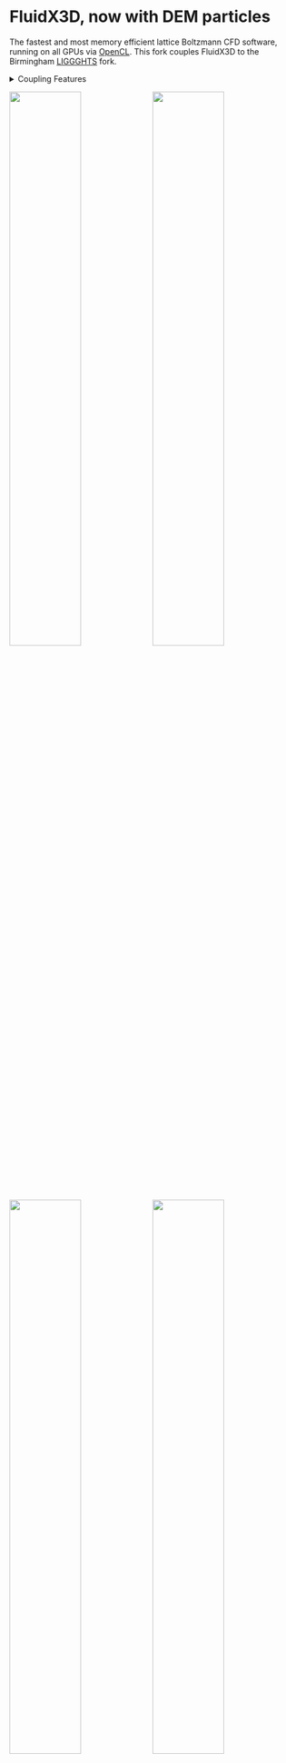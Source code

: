 # FluidX3D, now with DEM particles

The fastest and most memory efficient lattice Boltzmann CFD software, running on all GPUs via [OpenCL](https://github.com/ProjectPhysX/OpenCL-Wrapper "OpenCL-Wrapper"). This fork couples FluidX3D to the Birmingham [LIGGGHTS](https://github.com/uob-positron-imaging-centre/PICI-LIGGGHTS) fork.

<details><summary>Coupling Features</summary>

- Particles handled on CPU, enabling multi-GPU simulations with particles.
  - LIGGGHTS will handle particle dynamics, all FluidX3D "sees" is coverage fractions that affect collision operator values.
- Coverage operator method used for determining coupling forces.
  - Some more details on it (TODO)

</details>

<a href="https://youtu.be/o3TPN142HxM"><img src="https://img.youtube.com/vi/o3TPN142HxM/maxresdefault.jpg" width="50%"></img></a><a href="https://youtu.be/oC6U1M0Fsug"><img src="https://img.youtube.com/vi/oC6U1M0Fsug/maxresdefault.jpg" width="50%"></img></a><br>
<a href="https://youtu.be/NQPgumd3Ei8"><img src="https://img.youtube.com/vi/NQPgumd3Ei8/maxresdefault.jpg" width="50%"></img></a><a href="https://youtu.be/aqG8qZ_Gc4U"><img src="https://img.youtube.com/vi/aqG8qZ_Gc4U/maxresdefault.jpg" width="50%"></img></a>

<details><summary>Update History</summary>

- v1.0 (04.08.2022)
  - initial release
- v1.1 (29.09.2022)
  - added solid voxelization on GPU (slow algorithm)
  - added tool to print current camera position (key_H)
  - minor bug fix (workaround for Intel iGPU driver bug with triangle rendering)
- v1.2 (24.10.2022)
  - added functions to compute force/torque on objects
  - added function to translate Mesh
  - added Stokes drag validation setup
- v1.3 (10.11.2022)
  - added unit conversion functions for torque
  - `FORCE_FIELD` and `VOLUME_FORCE` can now be used independently
  - minor bug fix (workaround for AMD legacy driver bug with binary number literals)
- v1.4 (14.12.2022)
  - added interactive graphics mode on Linux with X11
  - fixed streamline visualization bug in 2D
- v2.0 (09.01.2023)
  - added (cross-vendor) multi-GPU support on a single node (PC/laptop/server)
- v2.1 (15.01.2023)
  - made solid voxelization on GPU lightning fast (new algorithm, from minutes to milliseconds)
- v2.2 (20.01.2023)
  - added option to voxelize moving/rotating geometry on GPU, with automatic velocity initialization for each grid point based on center of rotation, linear velocity and rotational velocity
  - cells that are converted from solid->fluid during re-voxelization now have their DDFs properly initialized
  - added option to not auto-scale mesh during `read_stl(...)`, with negative `size` parameter
  - added kernel for solid boundary rendering with marching-cubes
- v2.3 (30.01.2023)
  - added particles with immersed-boundary method (either passive or 2-way-coupled, only supported with single-GPU)
  - minor optimization to GPU voxelization algorithm (workgroup threads outside mesh bounding-box return after ray-mesh intersections have been found)
  - displayed GPU memory allocation size is now fully accurate
  - fixed bug in `write_line()` function in `src/utilities.hpp`
  - removed `.exe` file extension for Linux/macOS
- v2.4 (11.03.2023)
  - added a help menu with key H that shows keyboard/mouse controls, visualization settings and simulation stats
  - improvements to keyboard/mouse control (+/- for zoom, mouseclick frees/locks cursor)
  - added suggestion of largest possible grid resolution if resolution is set larger than memory allows
  - minor optimizations in multi-GPU communication (insignificant performance difference)
  - fixed bug in temperature equilibrium function for temperature extension
  - fixed erroneous double literal for Intel iGPUs in skybox color functions
  - fixed bug in make.sh where multi-GPU device IDs would not get forwarded to the executable
  - minor bug fixes in graphics engine (free cursor not centered during rotation, labels in VR mode)
  - fixed bug in LBM::voxelize_stl() size parameter standard initialization
- v2.5 (11.04.2023)
  - implemented light absorption in fluid for raytracing graphics (no performance impact)
  - improved raytracing framerate when camera is inside fluid
  - fixed skybox pole flickering artifacts
  - fixed bug where moving objects during re-voxelization would leave an erroneous trail of solid grid cells behind

</details>

## Compute Features

- CFD model: lattice Boltzmann method (LBM)
  <details><summary>&#9900; &nbsp;streaming (part 2/2)</summary><p align="center"><i>f</i><sub>0</sub><sup>temp</sup>(<i>x</i>,<i>t</i>) = <i>f</i><sub>0</sub>(<i>x</i>, <i>t</i>)<br><i>f<sub>i</sub></i><sup>temp</sup>(<i>x</i>,<i>t</i>) = <i>f</i><sub>(<i>t</i>%2 ? <i>i</i> : (<i>i</i>%2 ? <i>i</i>+1 : <i>i</i>-1))</sub>(<i>i</i>%2 ? <i>x</i> : <i>x</i>-<i>e<sub>i</sub></i>, <i>t</i>) &nbsp; for &nbsp; <i>i</i> &isin; [1, <i>q</i>-1]</p></details>
  <details><summary>&#9900; &nbsp;collision</summary><p align="center"><i>&rho;</i>(<i>x</i>,<i>t</i>) = (&Sigma;<sub><i>i</i></sub> <i>f<sub>i</sub></i><sup>temp</sup>(<i>x</i>,<i>t</i>)) + 1<br><br><i>u</i>(<i>x</i>,<i>t</i>) = <sup>1</sup>&#8725;<sub><i>&rho;</i>(<i>x</i>,<i>t</i>)</sub> &Sigma;<sub><i>i</i></sub> <i>c<sub>i</sub></i> <i>f<sub>i</sub></i><sup>temp</sup>(<i>x</i>,<i>t</i>)<br><br><i>f<sub>i</sub></i><sup>eq-shifted</sup>(<i>x</i>,<i>t</i>) = <i>w<sub>i</sub></i> <i>&rho;</i> · (<sup>(<i>u</i><sub>°</sub><i>c<sub>i</sub></i>)<sup>2</sup></sup>&#8725;<sub>(2<i>c</i><sup>4</sup>)</sub> - <sup>(<i>u</i><sub>°</sub><i>u</i>)</sup>&#8725;<sub>(2c<sup>2</sup>)</sub> + <sup>(<i>u</i><sub>°</sub><i>c<sub>i</sub></i>)</sup>&#8725;<sub><i>c</i><sup>2</sup></sub>) + <i>w<sub>i</sub></i> (<i>&rho;</i>-1)<br><br><i>f<sub>i</sub></i><sup>temp</sup>(<i>x</i>, <i>t</i>+&Delta;<i>t</i>) = <i>f<sub>i</sub></i><sup>temp</sup>(<i>x</i>,<i>t</i>) + <i>&Omega;<sub>i</sub></i>(<i>f<sub>i</sub></i><sup>temp</sup>(<i>x</i>,<i>t</i>), <i>f<sub>i</sub></i><sup>eq-shifted</sup>(<i>x</i>,<i>t</i>), <i>&tau;</i>)</p></details>
  <details><summary>&#9900; &nbsp;streaming (part 1/2)</summary><p align="center"><i>f</i><sub>0</sub>(<i>x</i>, <i>t</i>+&Delta;<i>t</i>) = <i>f</i><sub>0</sub><sup>temp</sup>(<i>x</i>, <i>t</i>+&Delta;<i>t</i>)<br><i>f</i><sub>(<i>t</i>%2 ? (<i>i</i>%2 ? <i>i</i>+1 : <i>i</i>-1) : <i>i</i>)</sub>(<i>i</i>%2 ? <i>x</i>+<i>e<sub>i</sub></i> : <i>x</i>, <i>t</i>+&Delta;<i>t</i>) = <i>f<sub>i</sub></i><sup>temp</sup>(<i>x</i>, <i>t</i>+&Delta;<i>t</i>) &nbsp; for &nbsp; <i>i</i> &isin; [1, <i>q</i>-1]</p></details>

<!-- markdown equations don't render properly in mobile browser
  - streaming (part 2/2):
$$j=0\\ \textrm{for}\\ i=0$$
$$j=t\\%2\\ ?\\ i\\ :\\ (i\\%2\\ ?\\ i+1\\ :\\ i-1)\\ \textrm{for}\\ i\in[1,q-1]$$
$$f_i^\textrm{temp}(\vec{x},t)=f_j(i\\%2\\ ?\\ \vec{x}\\ :\\ \vec{x}-\vec{e}_i,\\ t)$$
  - collision:
$$\rho(\vec{x},t)=\left(\sum_i f_i^\textrm{temp}(\vec{x},t)\right)+1$$
$$\vec{u}(\vec{x},t)=\frac{1}{\rho(\vec{x},t)}\sum_i\vec{c}_i f_i^\textrm{temp}(\vec{x},t)$$
$$f_i^\textrm{eq-shifted}(\vec{x},t)=w_i \rho \cdot\left(\frac{(\vec{u} _{^{^\circ}}\vec{c}_i)^2}{2 c^4}-\frac{\vec{u} _{^{^\circ}}\vec{u}}{2 c^2}+\frac{\vec{u} _{^{^\circ}}\vec{c}_i}{c^2}\right)+w_i (\rho-1)$$
$$f_i^\textrm{temp}(\vec{x},\\ t+\Delta t)=f_i^\textrm{temp}(\vec{x},t)+\Omega_i(f_i^\textrm{temp}(\vec{x},t),\\ f_i^\textrm{eq-shifted}(\vec{x},t),\\ \tau)$$
  - streaming (part 1/2):
$$j=0\\ \textrm{for}\\ i=0$$
$$j=t\\%2\\ ?\\ (i\\%2\\ ?\\ i+1\\ :\\ i-1)\\ :\\ i\\ \textrm{for}\\ i\in[1,q-1]$$
$$f_j(i\\%2\\ ?\\ \vec{x}+\vec{e}_i\\ :\\ \vec{x},\\ t+\Delta t)=f_i^\textrm{temp}(\vec{x},\\ t+\Delta t)$$
 -->

- peak performance on GPUs (datacenter/gaming/professional/laptop), validated with roofline model
- optimized to minimize memory demand:
  - traditional LBM (D3Q19) with FP64 requires ~344 Bytes/cell
    ```
    🟧🟧🟧🟧🟧🟧🟧🟧🟦🟦🟦🟦🟦🟦🟦🟦🟦🟦🟦🟦🟦🟦🟦🟦🟦🟦🟦🟦🟦🟦🟦🟦
    🟨🟨🟨🟨🟨🟨🟨🟨🟩🟩🟩🟩🟩🟩🟩🟩🟩🟩🟩🟩🟩🟩🟩🟩🟩🟩🟩🟩🟩🟩🟩🟩
    🟩🟩🟩🟩🟩🟩🟩🟩🟩🟩🟩🟩🟩🟩🟩🟩🟩🟩🟩🟩🟩🟩🟩🟩🟩🟩🟩🟩🟩🟩🟩🟩
    🟩🟩🟩🟩🟩🟩🟩🟩🟩🟩🟩🟩🟩🟩🟩🟩🟩🟩🟩🟩🟩🟩🟩🟩🟩🟩🟩🟩🟩🟩🟩🟩
    🟩🟩🟩🟩🟩🟩🟩🟩🟩🟩🟩🟩🟩🟩🟩🟩🟩🟩🟩🟩🟩🟩🟩🟩🟩🟩🟩🟩🟩🟩🟩🟩
    🟩🟩🟩🟩🟩🟩🟩🟩🟩🟩🟩🟩🟩🟩🟩🟩🟩🟩🟩🟩🟩🟩🟩🟩🟩🟩🟩🟩🟩🟩🟩🟩
    🟥🟥🟥🟥🟥🟥🟥🟥🟥🟥🟥🟥🟥🟥🟥🟥🟥🟥🟥🟥🟥🟥🟥🟥🟥🟥🟥🟥🟥🟥🟥🟥
    🟥🟥🟥🟥🟥🟥🟥🟥🟥🟥🟥🟥🟥🟥🟥🟥🟥🟥🟥🟥🟥🟥🟥🟥🟥🟥🟥🟥🟥🟥🟥🟥
    🟥🟥🟥🟥🟥🟥🟥🟥🟥🟥🟥🟥🟥🟥🟥🟥🟥🟥🟥🟥🟥🟥🟥🟥🟥🟥🟥🟥🟥🟥🟥🟥
    🟥🟥🟥🟥🟥🟥🟥🟥🟥🟥🟥🟥🟥🟥🟥🟥🟥🟥🟥🟥🟥🟥🟥🟥🟥🟥🟥🟥🟥🟥🟥🟥
    🟥🟥🟥🟥🟥🟥🟥🟥🟥🟥🟥🟥🟥🟥🟥🟥🟥🟥🟥🟥🟥🟥🟥🟥

    (density 🟧, velocity 🟦, flags 🟨, 2 copies of DDFs 🟩/🟥; each square = 1 Byte)
    ```

    - allows for 3 Million cells per 1 GB VRAM
  - FluidX3D (D3Q19) requires only 55 Bytes/cell with [Esoteric-Pull](https://doi.org/10.3390/computation10060092)+[FP16](https://www.researchgate.net/publication/362275548_Accuracy_and_performance_of_the_lattice_Boltzmann_method_with_64-bit_32-bit_and_customized_16-bit_number_formats)
    ```
    🟧🟧🟧🟧🟦🟦🟦🟦🟦🟦🟦🟦🟦🟦🟦🟦🟨🟩🟩🟩🟩🟩🟩🟩🟩🟩🟩🟩🟩🟩🟩🟩
    🟩🟩🟩🟩🟩🟩🟩🟩🟩🟩🟩🟩🟩🟩🟩🟩🟩🟩🟩🟩🟩🟩🟩

    (density 🟧, velocity 🟦, flags 🟨, DDFs 🟩; each square = 1 Byte)
    ```

    - allows for 19 Million cells per 1 GB VRAM
    - in-place streaming with [Esoteric-Pull](https://doi.org/10.3390/computation10060092): eliminates redundant copy `B` of density distribution functions (DDFs) in memory; almost cuts memory demand in half and slightly increases performance due to implicit bounce-back boundaries; offers optimal memory access patterns for single-cell in-place streaming
    - [decoupled arithmetic precision (FP32) and memory precision (FP32 or FP16S or FP16C)](https://www.researchgate.net/publication/362275548_Accuracy_and_performance_of_the_lattice_Boltzmann_method_with_64-bit_32-bit_and_customized_16-bit_number_formats): all arithmetic is done in FP32 for compatibility on all hardware, but DDFs in memory can be compressed to FP16S or FP16C: almost cuts memory demand in half again and almost doubles performance, without impacting overall accuracy for most setups
- multi-GPU support on a single node (PC/laptop/server) via domain decomposition
  - allows pooling VRAM from multiple GPUs for much larger grid resolution
  - each domain (GPU) can hold up to 4.29 billion (2³², 1624³) lattice points (225 GB memory)
  - GPUs don't have to be identical (not even from the same vendor), but similar VRAM capacity/bandwidth is recommended
  <details><summary>&#9900; &nbsp;domain communication architecture (simplified)</summary>

  ```diff
  ++   .-----------------------------------------------------------------.   ++
  ++   |                              GPU 0                              |   ++
  ++   |                          LBM Domain 0                           |   ++
  ++   '-----------------------------------------------------------------'   ++
  ++              |                 selective                /|\             ++
  ++             \|/               in-VRAM copy               |              ++
  ++        .-------------------------------------------------------.        ++
  ++        |               GPU 0 - Transfer Buffer 0               |        ++
  ++        '-------------------------------------------------------'        ++
  !!                            |     PCIe     /|\                           !!
  !!                           \|/    copy      |                            !!
  @@        .-------------------------.   .-------------------------.        @@
  @@        | CPU - Transfer Buffer 0 |   | CPU - Transfer Buffer 1 |        @@
  @@        '-------------------------'\ /'-------------------------'        @@
  @@                           pointer  X   swap                             @@
  @@        .-------------------------./ \.-------------------------.        @@
  @@        | CPU - Transfer Buffer 1 |   | CPU - Transfer Buffer 0 |        @@
  @@        '-------------------------'   '-------------------------'        @@
  !!                           /|\    PCIe      |                            !!
  !!                            |     copy     \|/                           !!
  ++        .-------------------------------------------------------.        ++
  ++        |               GPU 1 - Transfer Buffer 1               |        ++
  ++        '-------------------------------------------------------'        ++
  ++             /|\                selective                 |              ++
  ++              |                in-VRAM copy              \|/             ++
  ++   .-----------------------------------------------------------------.   ++
  ++   |                              GPU 1                              |   ++
  ++   |                          LBM Domain 1                           |   ++
  ++   '-----------------------------------------------------------------'   ++
  ##                                    |                                    ##
  ##                      domain synchronization barrier                     ##
  ##                                    |                                    ##
  ||   -------------------------------------------------------------> time   ||
  ```

  </details><details><summary>&#9900; &nbsp;domain communication architecture (detailed)</summary>

  ```diff
  ++   .-----------------------------------------------------------------.   ++
  ++   |                              GPU 0                              |   ++
  ++   |                          LBM Domain 0                           |   ++
  ++   '-----------------------------------------------------------------'   ++
  ++     |  selective in- /|\  |  selective in- /|\  |  selective in- /|\    ++
  ++    \|/ VRAM copy (X)  |  \|/ VRAM copy (Y)  |  \|/ VRAM copy (Z)  |     ++
  ++   .---------------------.---------------------.---------------------.   ++
  ++   |    GPU 0 - TB 0X+   |    GPU 0 - TB 0Y+   |    GPU 0 - TB 0Z+   |   ++
  ++   |    GPU 0 - TB 0X-   |    GPU 0 - TB 0Y-   |    GPU 0 - TB 0Z-   |   ++
  ++   '---------------------'---------------------'---------------------'   ++
  !!          | PCIe /|\            | PCIe /|\            | PCIe /|\         !!
  !!         \|/ copy |            \|/ copy |            \|/ copy |          !!
  @@   .---------. .---------.---------. .---------.---------. .---------.   @@
  @@   | CPU 0X+ | | CPU 1X- | CPU 0Y+ | | CPU 3Y- | CPU 0Z+ | | CPU 5Z- |   @@
  @@   | CPU 0X- | | CPU 2X+ | CPU 0Y- | | CPU 4Y+ | CPU 0Z- | | CPU 6Z+ |   @@
  @@   '---------\ /---------'---------\ /---------'---------\ /---------'   @@
  @@      pointer X swap (X)    pointer X swap (Y)    pointer X swap (Z)     @@
  @@   .---------/ \---------.---------/ \---------.---------/ \---------.   @@
  @@   | CPU 1X- | | CPU 0X+ | CPU 3Y- | | CPU 0Y+ | CPU 5Z- | | CPU 0Z+ |   @@
  @@   | CPU 2X+ | | CPU 0X- | CPU 4Y+ | | CPU 0Y- | CPU 6Z+ | | CPU 0Z- |   @@
  @@   '---------' '---------'---------' '---------'---------' '---------'   @@
  !!         /|\ PCIe |            /|\ PCIe |            /|\ PCIe |          !!
  !!          | copy \|/            | copy \|/            | copy \|/         !!
  ++   .--------------------..---------------------..--------------------.   ++
  ++   |   GPU 1 - TB 1X-   ||    GPU 3 - TB 3Y-   ||   GPU 5 - TB 5Z-   |   ++
  ++   :====================::=====================::====================:   ++
  ++   |   GPU 2 - TB 2X+   ||    GPU 4 - TB 4Y+   ||   GPU 6 - TB 6Z+   |   ++
  ++   '--------------------''---------------------''--------------------'   ++
  ++    /|\ selective in-  |  /|\ selective in-  |  /|\ selective in-  |     ++
  ++     |  VRAM copy (X) \|/  |  VRAM copy (Y) \|/  |  VRAM copy (Z) \|/    ++
  ++   .--------------------..---------------------..--------------------.   ++
  ++   |        GPU 1       ||        GPU 3        ||        GPU 5       |   ++
  ++   |    LBM Domain 1    ||    LBM Domain 3     ||    LBM Domain 5    |   ++
  ++   :====================::=====================::====================:   ++
  ++   |        GPU 2       ||        GPU 4        ||        GPU 6       |   ++
  ++   |    LBM Domain 2    ||    LBM Domain 4     ||    LBM Domain 6    |   ++
  ++   '--------------------''---------------------''--------------------'   ++
  ##              |                     |                     |              ##
  ##              |      domain synchronization barriers      |              ##
  ##              |                     |                     |              ##
  ||   -------------------------------------------------------------> time   ||
  ```

  </details>
- [DDF-shifting](https://www.researchgate.net/publication/362275548_Accuracy_and_performance_of_the_lattice_Boltzmann_method_with_64-bit_32-bit_and_customized_16-bit_number_formats) and other algebraic optimization to minimize round-off error
- velocity sets: D2Q9, D3Q15, D3Q19 (default), D3Q27
- collision operators: single-relaxation-time (SRT/BGK) (default), two-relaxation-time (TRT)
- only 8 flag bits per lattice point (can be used independently / at the same time):
  - `TYPE_S` (stationary or moving) solid boundaries
  - `TYPE_E` equilibrium boundaries (inflow/outflow)
  - `TYPE_T` temperature boundaries
  - `TYPE_F` free surface (fluid)
  - `TYPE_I` free surface (interface)
  - `TYPE_G` free surface (gas)
  - `TYPE_X` remaining for custom use or further extensions
  - `TYPE_Y` remaining for custom use or further extensions

## Optional Compute Extensions

- [boundary types](https://doi.org/10.15495/EPub_UBT_00005400)
  - stationary mid-grid bounce-back boundaries (stationary solid boundaries)
  - moving mid-grid bounce-back boundaries (moving solid boundaries)
  - equilibrium boundaries (non-reflective inflow/outflow)
  - temperature boundaries (fixed temperature)
- global force per volume (Guo forcing), can be modified on-the-fly
- local force per volume (force field)
  - optional computation of forces from the fluid on solid boundaries
- state-of-the-art [free surface LBM](https://doi.org/10.3390/computation10060092) (FSLBM) implementation:
  - [volume-of-fluid model](https://doi.org/10.15495/EPub_UBT_00005400)
  - [fully analytic PLIC](https://doi.org/10.3390/computation10020021) for efficient curvature calculation
  - improved mass conservation
  - ultra efficient implementation with only [4 kernels](https://doi.org/10.3390/computation10060092) additionally to `stream_collide()` kernel
- thermal LBM to simulate thermal convection
  - D3Q7 subgrid for thermal DDFs
  - in-place streaming with [Esoteric-Pull](https://doi.org/10.3390/computation10060092) for thermal DDFs
  - optional [FP16S or FP16C compression](https://www.researchgate.net/publication/362275548_Accuracy_and_performance_of_the_lattice_Boltzmann_method_with_64-bit_32-bit_and_customized_16-bit_number_formats) for thermal DDFs with [DDF-shifting](https://www.researchgate.net/publication/362275548_Accuracy_and_performance_of_the_lattice_Boltzmann_method_with_64-bit_32-bit_and_customized_16-bit_number_formats)
- Smagorinsky-Lilly subgrid turbulence LES model to keep simulations with very large Reynolds number stable
  <details><summary>&#9900; &nbsp;equations</summary><p align="center"><i>&Pi;<sub>&alpha;&beta;</sub></i> = &Sigma;<sub><i>i</i></sub> <i>e<sub>i&alpha;</sub></i> <i>e<sub>i&beta;</sub></i> (<i>f<sub>i</sub></i> - <i>f<sub>i</sub></i><sup>eq-shifted</sup>)<br><br>Q = &Sigma;<sub><i>&alpha;&beta;</i></sub> <i>&Pi;<sub>&alpha;&beta;</sub></i><sup>2</sup><br>&nbsp;&nbsp;&nbsp;&nbsp;&nbsp;&nbsp;&nbsp;&nbsp;&nbsp;&nbsp;&nbsp;&nbsp;&nbsp;&nbsp;&nbsp;&nbsp;&nbsp;&nbsp;&nbsp;&nbsp;&nbsp;______________________<br>&tau; = &frac12; (&tau;<sub>0</sub> + &radic; &tau;<sub>0</sub><sup>2</sup> + <sup>(16&radic;2)</sup>&#8725;<sub>(<i>3&pi;</i><sup>2</sup>)</sub> <sup>&radic;Q</sup>&#8725;<sub><i>&rho;</i></sub> )</p></details>
- particles with immersed-boundary method (either passive or 2-way-coupled, only supported with single-GPU)

## Graphics Features

- on Windows and Linux: real time [interactive rasterization and raytracing graphics](https://www.researchgate.net/publication/360501260_Combined_scientific_CFD_simulation_and_interactive_raytracing_with_OpenCL)
- on Windows and Linux (even in WSL and/or remote through SSH): real time interactive ASCII console graphics
- rendering is fully parallelized for multi-GPU via seamless domain decomposition rasterization
- with interactive graphics mode disabled, image resolution can be as large as VRAM allows for (132 Megapixel (16K) and above)
- (interacitive) visualization modes:
  - flags (and force vectors on solid boundary cells if the extension is used)
  - velocity field
  - streamlines
  - velocity-colored Q-criterion isosurface
  - rasterized free surface with [marching-cubes](http://paulbourke.net/geometry/polygonise/)
  - [raytraced free surface](https://www.researchgate.net/publication/360501260_Combined_scientific_CFD_simulation_and_interactive_raytracing_with_OpenCL) with fast ray-grid traversal and marching-cubes, either 1-4 rays/pixel or 1-10 rays/pixel

## How to get started?

1. Check the settings and extensions in [`src/defines.hpp`](src/defines.hpp) by uncommenting corresponding lines.
2. Write a C++ setup skript as `main_setup()` function in [`src/setup.cpp`](src/setup.cpp) (get inspiration from existing setups):
   - For unit conversion, use the `units` struct.
   - For initializing the box, use call `LBM lbm(Nx, Ny, Nz, nu, ...);` constructor. To use multiple GPUs, use `LBM lbm(Nx, Ny, Nz, Dx, Dy, Dz, nu, ...);`, with `Dx`/`Dy`/`Dz` indicating how many domains (GPUs) there are in each spatial direction.
   - Set the initial condition in a loop that iterates over the entire lattice by writing to `lbm.rho[n]`/`lbm.u.x[n]`/`lbm.u.y[n]`/`lbm.u.z[n]`/`lbm.flags[n]`.
   - Call `lbm.run();` to initialize and execute the setup (infinite time steps) or `lbm.run(time_steps);` to execute only a specific number of time steps.
   - As long as the `lbm` object is in scope, you can access the memory. As soon as it goes out of scope, all memory associated to the current simulation is freed again.
3. When done with the setup, on Windows in Visual Studio Community select "Release" and "x64" and hit compile+run, or on Linux execute `chmod +x make.sh` and `./make.sh`; this will automatically select the fastest installed GPU(s). Alternatively, you can add the device ID(s) as command-line arguments, for example `./make.sh 2` to compile+run on device 2, or `bin/FluidX3D 1 3` to run the executable on devices 1 and 3. Compile time for the entire code is about 10 seconds. If you use `INTERACTIVE_GRAPHICS` on Linux, change to the "compile on Linux with X11" command in `make.sh`.
4. Keyboard/mouse controls with `INTERACTIVE_GRAPHICS`/`INTERACTIVE_GRAPHICS_ASCII` enabled:
   - <kbd>P</kbd>: start/pause the simulation
   - <kbd>H</kbd>: show/hide help
   - <kbd>1</kbd>: flags (and force vectors on solid boundary cells if the extension is used)
   - <kbd>2</kbd>: velocity field
   - <kbd>3</kbd>: streamlines
   - <kbd>4</kbd>: vorticity / velocity-colored Q-criterion isosurface
   - <kbd>5</kbd>: rasterized free surface
   - <kbd>6</kbd>: raytraced free surface
   - <kbd>7</kbd>: particles
   - <kbd>Mouse</kbd> or <kbd>I</kbd>/<kbd>J</kbd>/<kbd>K</kbd>/<kbd>L</kbd>: rotate camera
   - <kbd>Scrollwheel</kbd> or <kbd>+</kbd>/<kbd>-</kbd>: zoom (centered camera mode) or camera movement speed (free camera mode)
   - <kbd>Mouseclick</kbd> or <kbd>U</kbd>: toggle rotation with <kbd>Mouse</kbd> and angle snap rotation with <kbd>I</kbd>/<kbd>J</kbd>/<kbd>K</kbd>/<kbd>L</kbd>
   - <kbd>Y</kbd>/<kbd>X</kbd>: adjust camera field of view
   - <kbd>G</kbd>: print current camera position/rotation in console as copy/paste command
   - <kbd>R</kbd>: toggle camera autorotation
   - <kbd>F</kbd>: toggle centered/free camera mode
   - <kbd>W</kbd>/<kbd>A</kbd>/<kbd>S</kbd>/<kbd>D</kbd>/<kbd>Space</kbd>/<kbd>C</kbd>: move free camera
   - <kbd>V</kbd>: toggle stereoscopic rendering for VR
   - <kbd>B</kbd>: toggle VR-goggles/3D-TV mode for stereoscopic rendering
   - <kbd>N</kbd>/<kbd>M</kbd>: adjust eye distance for stereoscopic rendering
   - <kbd>Esc</kbd>/<kbd>Alt</kbd>+<kbd>F4</kbd>: quit

## Compatibility

- works in Windows, Linux and Android with C++17
- runs on any hardware that supports OpenCL 1.2, from any vendor (Nvidia, AMD, Intel, ...):
  - world's fastest datacenter GPUs like H100, A100, MI250(X), MI210, MI100, V100(S), P100, ...
  - gaming GPUs (desktop or laptop)
  - "professional"/workstation GPUs
  - integrated GPUs
  - Xeon Phi
  - CPUs
  - even smartphone ARM GPUs
- supports parallelization across multiple GPUs on a single node (PC/laptop/server) with PCIe communication, no SLI/Crossfire/NVLink/InfinityFabric or MPI installation required; the GPUs don't even have to be from the same vendor, but similar memory capacity and bandwidth is recommended
- supports importing and voxelizing triangle meshes from binary `.stl` files, with fast GPU voxelization
- supports exporting volumetric data as binary `.vtk` files
- supports exporting rendered frames as `.png`/`.qoi`/`.bmp` files; time-consuming image encoding is handled in parallel on the CPU while the simulation on GPU can continue without delay

## Single-GPU Benchmarks

Here are [performance benchmarks](https://doi.org/10.3390/computation10060092) on various hardware in MLUPs/s, or how many million lattice points are updated per second. The settings used for the benchmark are D3Q19 SRT with no extensions enabled (only LBM with implicit mid-grid bounce-back boundaries) and the setup consists of an empty cubic box with sufficient size (typically 256³). Without extensions, a single lattice point requires:

- a memory capacity of 93 (FP32/FP32) or 55 (FP32/FP16) Bytes
- a memory bandwidth of 153 (FP32/FP32) or 77 (FP32/FP16) Bytes per time step
- 363 (FP32/FP32) or 406 (FP32/FP16S) or 1275 (FP32/FP16C) FLOPs per time step (FP32+INT32 operations counted combined)

In consequence, the arithmetic intensity of this implementation is 2.37 (FP32/FP32) or 5.27 (FP32/FP16S) or 16.56 (FP32/FP16C) FLOPs/Byte. So performance is only limited by memory bandwidth.

If your GPU is not on the list yet, you can report your benchmarks [here](https://github.com/ProjectPhysX/FluidX3D/issues/8).

| Device                        | FP32<br>[TFlops/s] | Mem<br>[GB] | BW<br>[GB/s] | FP32/FP32<br>[MLUPs/s] | FP32/FP16S<br>[MLUPs/s] | FP32/FP16C<br>[MLUPs/s] |
| :---------------------------- | -----------------: | ----------: | -----------: | ---------------------: | ----------------------: | ----------------------: |
| AMD Instinct MI250 (1 GCD)    |              45.26 |          64 |         1638 |             5638 (53%) |              9030 (42%) |              8506 (40%) |
| AMD Radeon VII                |              13.83 |          16 |         1024 |             4898 (73%) |              7778 (58%) |              5256 (40%) |
| Nvidia H100 PCIe 80GB         |              51.01 |          80 |         2000 |            11128 (85%) |             20624 (79%) |             13862 (53%) |
| Nvidia A100 SXM4 80GB         |              19.49 |          80 |         2039 |            10228 (77%) |             18448 (70%) |             11197 (42%) |
| Nvidia A100 SXM4 40GB         |              19.49 |          40 |         1555 |             8522 (84%) |             16013 (79%) |             11251 (56%) |
| Nvidia A100 PCIe 40GB         |              19.49 |          40 |         1555 |             8526 (84%) |             16035 (79%) |             11088 (55%) |
| Nvidia Tesla V100 16GB        |              14.13 |          16 |          900 |             5128 (87%) |             10325 (88%) |              7683 (66%) |
| Nvidia Quadro GV100           |              16.66 |          32 |          870 |             3442 (61%) |              6641 (59%) |              5863 (52%) |
| Nvidia Tesla P100 16GB        |               9.52 |          16 |          732 |             3295 (69%) |              5950 (63%) |              4176 (44%) |
| Nvidia Tesla P100 12GB        |               9.52 |          12 |          549 |             2427 (68%) |              4141 (58%) |              3999 (56%) |
| Nvidia Tesla K40m             |               4.29 |          12 |          288 |             1131 (60%) |              1868 (50%) |               912 (24%) |
| Nvidia Tesla K80  (1 GPU)     |               4.11 |          12 |          240 |              916 (58%) |              1642 (53%) |               943 (30%) |
| Nvidia Tesla K20c             |               3.52 |           5 |          208 |              861 (63%) |              1507 (56%) |               720 (27%) |
| AMD Radeon RX 7900 XTX        |              61.44 |          24 |          960 |             3665 (58%) |              7644 (61%) |              7716 (62%) |
| AMD Radeon RX 7900 XT         |              51.61 |          20 |          800 |             3013 (58%) |              5856 (56%) |              5986 (58%) |
| AMD Radeon RX 6900 XT         |              23.04 |          16 |          512 |             1968 (59%) |              4227 (64%) |              4207 (63%) |
| AMD Radeon RX 6800 XT         |              20.74 |          16 |          512 |             2008 (60%) |              4241 (64%) |              4224 (64%) |
| AMD Radeon RX 5700 XT         |               9.75 |           8 |          448 |             1368 (47%) |              3253 (56%) |              3049 (52%) |
| AMD Radeon RX Vega 64         |              13.35 |           8 |          484 |             1875 (59%) |              2878 (46%) |              3227 (51%) |
| AMD Radeon RX 580 4GB         |               6.50 |           4 |          256 |              946 (57%) |              1848 (56%) |              1577 (47%) |
| AMD Radeon HD 7850            |               1.84 |           2 |          154 |              112 (11%) |               120 ( 6%) |               635 (32%) |
| Intel Arc A770 LE             |              19.66 |          16 |          560 |             2741 (75%) |              4591 (63%) |              4626 (64%) |
| Intel Arc A750 LE             |              17.20 |           8 |          512 |             2625 (78%) |              4184 (63%) |              4238 (64%) |
| Nvidia GeForce RTX 4090       |              82.58 |          24 |         1008 |             5624 (85%) |             11091 (85%) |             11496 (88%) |
| Nvidia GeForce RTX 4080       |              55.45 |          16 |          717 |             3914 (84%) |              7626 (82%) |              7933 (85%) |
| Nvidia GeForce RTX 3090 Ti    |              40.00 |          24 |         1008 |             5717 (87%) |             10956 (84%) |             10400 (79%) |
| Nvidia GeForce RTX 3090       |              39.05 |          24 |          936 |             5418 (89%) |             10732 (88%) |             10215 (84%) |
| Nvidia GeForce RTX 3080 Ti    |              37.17 |          12 |          912 |             5202 (87%) |              9832 (87%) |              9347 (79%) |
| Nvidia RTX A6000              |              40.00 |          48 |          768 |             4421 (88%) |              8814 (88%) |              8533 (86%) |
| Nvidia GeForce RTX 3080       |              29.77 |          10 |          760 |             4230 (85%) |              8118 (82%) |              7714 (78%) |
| Nvidia GeForce RTX 3070       |              20.31 |           8 |          448 |             2578 (88%) |              5096 (88%) |              5060 (87%) |
| Nvidia GeForce RTX 3060 Ti    |              16.49 |           8 |          448 |             2644 (90%) |              5129 (88%) |              4718 (81%) |
| Nvidia RTX A5000M             |              16.59 |          16 |          448 |             2228 (76%) |              4461 (77%) |              3662 (63%) |
| Nvidia GeForce RTX 3060       |              13.17 |          12 |          360 |             2108 (90%) |              4070 (87%) |              3566 (76%) |
| Nvidia GeForce RTX 3060M      |              10.94 |           6 |          336 |             2019 (92%) |              4012 (92%) |              3572 (82%) |
| Nvidia GeForce RTX 3050M      |               7.13 |           4 |          192 |             1180 (94%) |              2339 (94%) |              2016 (81%) |
| Nvidia Quadro RTX 6000        |              16.31 |          24 |          672 |             3307 (75%) |              6836 (78%) |              6879 (79%) |
| Nvidia Quadro RTX 8000 Pass.  |              14.93 |          48 |          624 |             2591 (64%) |              5408 (67%) |              5607 (69%) |
| Nvidia GeForce RTX 2080 Ti    |              13.45 |          11 |          616 |             3194 (79%) |              6700 (84%) |              6853 (86%) |
| Nvidia GeForce RTX 2080 Sup.  |              11.34 |           8 |          496 |             2434 (75%) |              5284 (82%) |              5087 (79%) |
| Nvidia Quadro RTX 5000        |              11.15 |          16 |          448 |             2341 (80%) |              4766 (82%) |              4773 (82%) |
| Nvidia GeForce RTX 2060 Sup.  |               7.18 |           8 |          448 |             2503 (85%) |              5035 (87%) |              4463 (77%) |
| Nvidia Quadro RTX 4000        |               7.12 |           8 |          416 |             2284 (84%) |              4584 (85%) |              4062 (75%) |
| Nvidia GeForce RTX 2060 KO    |               6.74 |           6 |          336 |             1643 (75%) |              3376 (77%) |              3266 (75%) |
| Nvidia GeForce RTX 2060       |               6.74 |           6 |          336 |             1681 (77%) |              3604 (83%) |              3571 (82%) |
| Nvidia GeForce GTX 1660 Sup.  |               5.03 |           6 |          336 |             1696 (77%) |              3551 (81%) |              3040 (70%) |
| Nvidia Tesla T4               |               8.14 |          15 |          300 |             1356 (69%) |              2869 (74%) |              2887 (74%) |
| Nvidia GeForce GTX 1660 Ti    |               5.48 |           6 |          288 |             1467 (78%) |              3041 (81%) |              3019 (81%) |
| Nvidia GeForce GTX 1660       |               5.07 |           6 |          192 |             1016 (81%) |              1924 (77%) |              1992 (80%) |
| Nvidia GeForce GTX 1650M      |               3.20 |           4 |          128 |              706 (84%) |              1214 (73%) |              1400 (84%) |
| Nvidia Titan Xp               |              12.15 |          12 |          548 |             2919 (82%) |              5495 (77%) |              5375 (76%) |
| Nvidia GeForce GTX 1080 Ti    |              12.06 |          11 |          484 |             2631 (83%) |              4837 (77%) |              4877 (78%) |
| Nvidia GeForce GTX 1080       |               9.78 |           8 |          320 |             1623 (78%) |              3100 (75%) |              3182 (77%) |
| Nvidia GeForce GTX 1060M      |               4.44 |           6 |          192 |              983 (78%) |              1882 (75%) |              1803 (72%) |
| Nvidia GeForce GTX 1050M Ti   |               2.49 |           4 |          112 |              631 (86%) |              1224 (84%) |              1115 (77%) |
| Nvidia Quadro P1000           |               1.89 |           4 |           82 |              426 (79%) |               839 (79%) |               778 (73%) |
| Nvidia GeForce GTX 970        |               4.17 |           4 |          224 |              980 (67%) |              1721 (59%) |              1623 (56%) |
| Nvidia Quadro M4000           |               2.57 |           8 |          192 |              899 (72%) |              1519 (61%) |              1050 (42%) |
| Nvidia Tesla M60 (1 GPU)      |               4.82 |           8 |          160 |              853 (82%) |              1571 (76%) |              1557 (75%) |
| Nvidia GeForce GTX 960M       |               1.51 |           4 |           80 |              442 (84%) |               872 (84%) |               627 (60%) |
| Nvidia Quadro K2000           |               0.73 |           2 |           64 |              312 (75%) |               444 (53%) |               171 (21%) |
| Nvidia GeForce GT 630 (OEM)   |               0.46 |           2 |           29 |              151 (81%) |               185 (50%) |                78 (21%) |
| Nvidia Quadro NVS 290         |               0.03 |       0.256 |            6 |                1 ( 2%) |                 1 ( 1%) |                 1 ( 1%) |
| Apple M1 Pro GPU 16C 16GB     |               4.10 |          11 |          200 |             1204 (92%) |              2329 (90%) |              1855 (71%) |
| AMD Radeon Vega 8 (4750G)     |               2.15 |          27 |           57 |              263 (71%) |               511 (70%) |               501 (68%) |
| AMD Radeon Vega 8 (3500U)     |               1.23 |           7 |           38 |              157 (63%) |               282 (57%) |               288 (58%) |
| Intel UHD Graphics 630        |               0.46 |           7 |           51 |              151 (45%) |               301 (45%) |               187 (28%) |
| Intel HD Graphics 5500        |               0.35 |           3 |           26 |               75 (45%) |               192 (58%) |               108 (32%) |
| Intel HD Graphics 4600        |               0.38 |           2 |           26 |              105 (63%) |               115 (35%) |                34 (10%) |
| Samsung ARM Mali-G72 MP18     |               0.24 |           4 |           29 |               14 ( 7%) |                17 ( 5%) |                12 ( 3%) |
| 2x AMD EPYC 9654              |              29.49 |        1536 |          922 |             1381 (23%) |              1814 (15%) |              1801 (15%) |
| Intel Xeon Phi 7210           |               5.32 |         192 |          102 |              415 (62%) |               193 (15%) |               223 (17%) |
| 4x Intel Xeon E5-4620 v4      |               2.69 |         512 |          273 |              460 (26%) |               275 ( 8%) |               239 ( 7%) |
| 2x Intel Xeon E5-2630 v4      |               1.41 |          64 |          137 |              264 (30%) |               146 ( 8%) |               129 ( 7%) |
| 2x Intel Xeon E5-2623 v4      |               0.67 |          64 |          137 |              125 (14%) |                66 ( 4%) |                59 ( 3%) |
| 2x Intel Xeon E5-2680 v3      |               1.92 |          64 |          137 |              209 (23%) |               305 (17%) |               281 (16%) |
| Intel Core i9-10980XE         |               3.23 |         128 |           94 |              286 (47%) |               251 (21%) |               223 (18%) |
| Intel Core i5-9600            |               0.60 |          16 |           43 |              146 (52%) |               127 (23%) |               147 (27%) |
| Intel Core i7-8700K           |               0.71 |          16 |           51 |              152 (45%) |               134 (20%) |               116 (17%) |
| Intel Core i7-7700HQ          |               0.36 |          12 |           38 |               81 (32%) |                82 (16%) |               108 (22%) |
| Intel Core i7-4770            |               0.44 |          16 |           26 |              104 (62%) |                69 (21%) |                59 (18%) |
| Intel Core i7-4720HQ          |               0.33 |          16 |           26 |               58 (35%) |                13 ( 4%) |                47 (14%) |

## Multi-GPU Benchmarks

Multi-GPU benchmarks are done at the largest possible grid resolution with a cubic domain, and either 2x1x1, 2x2x1 or 2x2x2 of these cubic domains together. The percentages in brackets are single-GPU roofline model efficiency, and the multiplicator numbers in brackets are scaling factors relative to benchmarked single-GPU performance.

| Device                        | FP32<br>[TFlops/s] | Mem<br>[GB] | BW<br>[GB/s] | FP32/FP32<br>[MLUPs/s] | FP32/FP16S<br>[MLUPs/s] | FP32/FP16C<br>[MLUPs/s] |
| :---------------------------- | -----------------: | ----------: | -----------: | ---------------------: | ----------------------: | ----------------------: |
|                               |                    |             |              |                        |                         |                         |
| 1x AMD Instinct MI250 (1 GCD) |              45.26 |          64 |         1638 |             5638 (53%) |              9030 (42%) |              8506 (40%) |
| 1x AMD Instinct MI250 (2 GCD) |              90.52 |         128 |         3277 |            9460 (1.7x) |            14313 (1.6x) |            17338 (2.0x) |
| 2x AMD Instinct MI250 (4 GCD) |             181.04 |         256 |         6554 |           16925 (3.0x) |            29163 (3.2x) |            29627 (3.5x) |
| 4x AMD Instinct MI250 (8 GCD) |             362.08 |         512 |        13107 |           27350 (4.9x) |            52258 (5.8x) |            53521 (6.3x) |
|                               |                    |             |              |                        |                         |                         |
| 1x AMD Radeon VII             |              13.83 |          16 |         1024 |             4898 (73%) |              7778 (58%) |              5256 (40%) |
| 2x AMD Radeon VII             |              27.66 |          32 |         2048 |            8113 (1.7x) |            15591 (2.0x) |            10352 (2.0x) |
| 4x AMD Radeon VII             |              55.32 |          64 |         4096 |           12911 (2.6x) |            24273 (3.1x) |            17080 (3.2x) |
| 8x AMD Radeon VII             |             110.64 |         128 |         8192 |           21946 (4.5x) |            30826 (4.0x) |            24572 (4.7x) |
|                               |                    |             |              |                        |                         |                         |
| 1x Nvidia A100 SXM4 40GB      |              19.49 |          40 |         1555 |             8522 (84%) |             16013 (79%) |             11251 (56%) |
| 2x Nvidia A100 SXM4 40GB      |              38.98 |          80 |         3110 |           13629 (1.6x) |            24620 (1.5x) |            18850 (1.7x) |
| 4x Nvidia A100 SXM4 40GB      |              77.96 |         160 |         6220 |           17978 (2.1x) |            30604 (1.9x) |            30627 (2.7x) |
|                               |                    |             |              |                        |                         |                         |
| 1x Nvidia Tesla K40m          |               4.29 |          12 |          288 |             1131 (60%) |              1868 (50%) |               912 (24%) |
| 2x Nvidia Tesla K40m          |               8.58 |          24 |          577 |            1971 (1.7x) |             3300 (1.8x) |             1801 (2.0x) |
| 3x Tesla K40m + 1x Titan Xp   |              17.16 |          48 |         1154 |            3117 (2.8x) |             5174 (2.8x) |             3127 (3.4x) |
|                               |                    |             |              |                        |                         |                         |
| 1x Nvidia RTX A6000           |              40.00 |          48 |          768 |             4421 (88%) |              8814 (88%) |              8533 (86%) |
| 2x Nvidia RTX A6000           |              80.00 |          96 |         1536 |            8041 (1.8x) |            15026 (1.7x) |            14795 (1.7x) |
| 4x Nvidia RTX A6000           |             160.00 |         192 |         3072 |           14314 (3.2x) |            27915 (3.2x) |            27227 (3.2x) |
| 8x Nvidia RTX A6000           |             320.00 |         384 |         6144 |           19311 (4.4x) |            40063 (4.5x) |            39004 (4.6x) |
|                               |                    |             |              |                        |                         |                         |
| 1x Nvidia Quadro RTX 8000 Pa. |              14.93 |          48 |          624 |             2591 (64%) |              5408 (67%) |              5607 (69%) |
| 2x Nvidia Quadro RTX 8000 Pa. |              29.86 |          96 |         1248 |            4767 (1.8x) |             9607 (1.8x) |            10214 (1.8x) |
|                               |                    |             |              |                        |                         |                         |
| 1x Nvidia GeForce RTX 2080 Ti |              13.45 |          11 |          616 |             3194 (79%) |              6700 (84%) |              6853 (86%) |
| 2x Nvidia GeForce RTX 2080 Ti |              26.90 |          22 |         1232 |            5085 (1.6x) |            10770 (1.6x) |            10922 (1.6x) |
| 4x Nvidia GeForce RTX 2080 Ti |              53.80 |          44 |         2464 |            9117 (2.9x) |            18415 (2.7x) |            18598 (2.7x) |
| 7x RTX 2080 Ti + 1x A100 40GB |             107.60 |          88 |         4928 |           16146 (5.1x) |            33732 (5.0x) |            33857 (4.9x) |

## Maximum Single-Domain Grid Resolution for D3Q19 LBM

| Memory | FP32/FP32 | FP32/FP16 |
| -----: | --------: | --------: |
|   1 GB |      224³ |      266³ |
|   2 GB |      282³ |      336³ |
|   3 GB |      322³ |      384³ |
|   4 GB |      354³ |      424³ |
|   6 GB |      406³ |      484³ |
|   8 GB |      448³ |      534³ |
|  10 GB |      482³ |      574³ |
|  11 GB |      498³ |      594³ |
|  12 GB |      512³ |      610³ |
|  16 GB |      564³ |      672³ |
|  20 GB |      608³ |      724³ |
|  24 GB |      646³ |      770³ |
|  32 GB |      710³ |      848³ |
|  40 GB |      766³ |      912³ |
|  48 GB |      814³ |      970³ |
|  64 GB |      896³ |     1068³ |
|  80 GB |      966³ |     1150³ |
|  96 GB |     1026³ |     1222³ |
| 128 GB |     1130³ |     1346³ |
| 192 GB |     1292³ |     1540³ |
| 256 GB |     1422³ |     1624³ |
| 384 GB |     1624³ |     1624³ |

## FAQs

### General

- <details><summary>What physical model does FluidX3D use?</summary><br>FluidX3D implements the lattice Boltzmann method, a type of direct numerical simulation (DNS), the most accurate type of fluid simulation, but also the most computationally challenging. Optional extension models include volume force (Guo forcing), free surface (<a href="https://doi.org/10.3390/computation10060092">volume-of-fluid</a> and <a href="https://doi.org/10.3390/computation10020021">PLIC</a>), a temperature model and Smagorinsky-Lilly subgrid turbulence model.<br><br></details>

- <details><summary>FluidX3D only uses FP32 or even FP32/FP16, in contrast to FP64. Are simulation results physically accurate?</summary><br>Yes, in all but extreme edge cases. The code has been specially optimized to minimize arithmetic round-off errors and make the most out of lower precision. With these optimizations, accuracy in most cases is indistinguishable from FP64 double-precision, even with FP32/FP16 mixed-precision. Details can be found in <a href="https://www.researchgate.net/publication/362275548_Accuracy_and_performance_of_the_lattice_Boltzmann_method_with_64-bit_32-bit_and_customized_16-bit_number_formats">this paper</a>.<br><br></details>

- <details><summary>Why is the domain size limited to 2³² grid points?</summary><br>The 32-bit unsigned integer grid index will overflow above this number. Using 64-bit index calculation would slow the simulation down by ~20%, as 64-bit uint is calculated on special function units and not the regular GPU cores. 2³² grid points with FP32/FP16 mixed-precision is equivalent to 225GB memory and single GPUs currently are only at 128GB, so it should be fine for a while to come. For higher resolutions above the single-domain limit, use multiple domains (typically 1 per GPU, but multiple domains on the same GPU also work).<br><br></details>

- <details><summary>Comparted to the benchmark numbers stated <a href="https://www.researchgate.net/publication/362275548_Accuracy_and_performance_of_the_lattice_Boltzmann_method_with_64-bit_32-bit_and_customized_16-bit_number_formats">here</a>, efficiency seems much lower but performance is slightly better for most devices. How can this be?</summary><br>In that paper, the One-Step-Pull swap algorithm is implemented, using only misaligned reads and coalesced writes. On almost all GPUs, the performance penalty for misaligned writes is much larger than for misaligned reads, and sometimes there is almost no penalty for misaligned reads at all. Because of this, One-Step-Pull runs at peak bandwidth and thus peak efficiency.<br>Here, a different swap algorithm termed <a href="https://doi.org/10.3390/computation10060092">Esoteric-Pull</a> is used, a type of in-place streaming. This makes the LBM require much less memory (93 vs. 169 (FP32/FP32) or 55 vs. 93 (FP32/FP16) Bytes/cell for D3Q19), and also less memory bandwidth (153 vs. 171 (FP32/FP32) or 77 vs. 95 (FP32/FP16) Bytes/cell per time step for D3Q19) due to so-called implicit bounce-back boundaries. However memory access now is half coalesced and half misaligned for both reads and writes, so memory access efficiency is lower. For overall performance, these two effects approximately cancel out. The benefit of Esoteric-Pull - being able to simulate domains twice as large with the same amount of memory - clearly outweights the cost of slightly lower memory access efficiency, especially since performance is not reduced overall.<br><br></details>

- <details><summary>Why don't you use CUDA? Wouldn't that be more efficient?</summary><br>No, that is a wrong myth. OpenCL is exactly as efficient as CUDA on Nvidia GPUs if optimized properly. <a href="https://www.researchgate.net/publication/362275548_Accuracy_and_performance_of_the_lattice_Boltzmann_method_with_64-bit_32-bit_and_customized_16-bit_number_formats">Here</a> I did roofline model and analyzed OpenCL performance on various hardware. OpenCL efficiency on modern Nvidia GPUs can be 100% with the right memory access pattern, so CUDA can't possibly be any more efficient. Without any performance advantage, there is no reason to use proprietary CUDA over OpenCL, since OpenCL is compatible with a lot more hardware.<br><br></details>

- <details><summary>Why no multi-relaxation-time (MRT) collision operator?</summary><br>The idea of MRT is to linearly transform the DDFs into "moment space" by matrix multiplication and relax these moments individually, promising better stability and accuracy. In practice, in the vast majority of cases, it has zero or even negative effects on stability and accuracy, and simple SRT is much superior. Apart from the kinematic shear viscosity and conserved terms, the remaining moments are non-physical quantities and their tuning is a blackbox. Although MRT can be implemented in an efficient manner with only a single matrix-vector multiplication in registers, leading to identical performance compared to SRT by remaining bandwidth-bound, storing the matrices vastly elongates and over-complicates the code for no real benefit.<br><br></details>

### Hardware

- <details><summary>Can FluidX3D run on multiple GPUs at the same time?</summary><br>Yes. The simulation grid is then split in domains, one for each GPU (domain decomposition method). The GPUs essentially pool their memory, enabling much larger grid resolution and higher performance. Rendering is parallelized across multiple GPUs as well; each GPU renders its own domain with a 3D offset, then rendered frames from all GPUs are overlayed with their z-buffers. Communication between domains is done over PCIe, so no SLI/Crossfire/NVLink/InfinityFabric is required. All GPUs must however be installed in the same node (PC/laptop/server). Even unholy combinations of Nvidia/AMD/Intel GPUs will work, although it is recommended to only use GPUs with similar memory capacity and bandwidth together. Using a fast gaming GPU and slow integrated GPU together would only decrease performance due to communication overhead.<br><br></details>

- <details><summary>I'm on a budget and have only a cheap computer. Can I run FluidX3D on my toaster PC/laptop?</summary><br>Absolutely. Today even the most inexpensive hardware, like integrated GPUs or entry-level gaming GPUs, support OpenCL. You might be a bit more limited on memory capacity and grid resolution, but you should be good to go. I've tested FluidX3D on very old and inexpensive hardware and even on my Samsung S9+ smartphone, and it runs just fine, although admittedly a bit slower.<br><br></details>

- <details><summary>I don't have an expensive workstation GPU, but only a gaming GPU. Will performance suffer?</summary><br>No. Efficiency on gaming GPUs is exactly as good as on their "professional"/workstation counterparts. Performance often is even better as gaming GPUs have higher boost clocks.<br><br></details>

- <details><summary>Do I need a GPU with ECC memory?</summary><br>No. Gaming GPUs work just fine. Some Nvidia GPUs automatically reduce memory clocks for compute applications to almost entirely eliminate memory errors.<br><br></details>

- <details><summary>My GPU does not support CUDA. Can I still use FluidX3D?</summary><br>Yes. FluidX3D uses OpenCL 1.2 and not CUDA, so it runs on any GPU from any vendor since around 2012.<br><br></details>

- <details><summary>I don't have a dedicated graphics card at all. Can I still run FluidX3D on my PC/laptop?</summary><br>Yes. FluidX3D also runs on all integrated GPUs since around 2012, and also on CPUs.<br><br></details>

- <details><summary>I need more memory than my GPU can offer. Can I run FluidX3D on my CPU as well?</summary><br>Yes. You only need to install the <a href="https://github.com/intel/llvm/releases/tag/2022-09">OpenCL Runtime for Intel CPUs</a>.<br><br></details>

- <details><summary>In the benchmarks you list some very expensive hardware. How do you get access to that?</summary><br>I'm a scientist (PhD candidate in computational physics) and I use FluidX3D for my research, so I have access to BZHPC, SuperMUC-NG and JURECA-DC supercomputers.<br><br></details>

### Graphics

- <details><summary>I don't have an RTX/DXR GPU that supports raytracing. Can I still use raytracing graphics in FluidX3D?</summary><br>Yes, and at full performance. FluidX3D does not use a bounding volume hierarchy (BVH) to accelerate raytracing, but fast ray-grid traversal instead, implemented directly in OpenCL C. This is much faster than BVH for moving isosurfaces in the LBM grid (~N vs. ~N²+log(N) runtime; LBM itself is ~N³), and it does not require any dedicated raytracing hardware. Raytracing in FluidX3D runs on any GPU that supports OpenCL 1.2.<br><br></details>

- <details><summary>I have a datacenter/mining GPU without any video output or graphics hardware. Can FluidX3D still render simulation results?</summary><br>Yes. FluidX3D does all rendering (rasterization and raytracing) in OpenCL C, so no display output and no graphics features like OpenGL/Vulkan/DirectX are required. Rendering is just another form of compute after all. Rendered frames are passed to the CPU over PCIe and then the CPU can either draw them on screen through dedicated/integrated graphics or write them to the hard drive.<br><br></details>

- <details><summary>I'm running FluidX3D on a remote (super-)computer and only have an SSH terminal. Can I still use graphics somehow?</summary><br>Yes, either directly as interactive ASCII graphics in the terminal or by storing rendered frames on the hard drive and then copying them over via `scp -r user@server.url:"~/path/to/images/folder" .`.<br><br></details>

### Licensing

- <details><summary>I want to learn about programming/software/physics/engineering. Can I use FluidX3D for free?</summary><br>Yes. Anyone can use FluidX3D for free for public research, education or personal use. Use by scientists, students and hobbyists is free of charge and well encouraged.<br><br></details>

- <details><summary>I am a scientist/teacher with a paid position at a public institution. Can I use FluidX3D for my research/teaching?</summary><br>Yes, you can use FluidX3D free of charge. This is considered research/education, not commercial use. To give credit, the <a href="https://github.com/ProjectPhysX/FluidX3D#references">references</a> listed below should be cited. If you publish data/results generated by altered source versions, the altered source code must be published as well.<br><br></details>

- <details><summary>I work at a company in CFD/consulting/R&D or related fields. Can I use FluidX3D commercially?</summary><br>No. Commercial use is not allowed with the current license.<br><br></details>

- <details><summary>Is FluidX3D open-source?</summary><br>No. "Open-source" as a technical term is defined as freely available without any restriction on use, but I am not comfortable with that. I have written FluidX3D in my spare time and no one should milk it for profits while I remain uncompensated, especially considering what other CFD software sells for. The technical term for the type of license I choose is "source-available no-cost non-commercial". The source code is freely available, and you are free to use, to alter and to redistribute it, as long as you do not sell it or make a profit from derived products/services, and as long as you do not use it for any military purposes (see the <a href="https://github.com/ProjectPhysX/FluidX3D/blob/master/LICENSE.md">license</a> for details).<br><br></details>

- <details><summary>Will FluidX3D at some point be available with a commercial license?</summary><br>Maybe I will add the option for a second, commercial license later on. If you are interested in commercial use, let me know. For non-commercial use in science and education, FluidX3D is and will always be free.<br><br></details>

## External Code/Libraries/Images used in FluidX3D

- [OpenCL-Headers](https://github.com/KhronosGroup/OpenCL-Headers) for GPU parallelization ([Khronos Group](https://www.khronos.org/opencl/))
- [Win32 API](https://learn.microsoft.com/en-us/windows/win32/api/winbase/) for interactive graphics in Windows ([Microsoft](https://www.microsoft.com/))
- [X11/Xlib](https://www.x.org/releases/current/doc/libX11/libX11/libX11.html) for interactive graphics in Linux ([The Open Group](https://www.x.org/releases/current/doc/libX11/libX11/libX11.html))
- [marching-cubes tables](http://paulbourke.net/geometry/polygonise/) for isosurface generation on GPU ([Paul Bourke](http://paulbourke.net/geometry/))
- [`src/lodepng.cpp`](https://github.com/lvandeve/lodepng/blob/master/lodepng.cpp) and [`src/lodepng.hpp`](https://github.com/lvandeve/lodepng/blob/master/lodepng.h) for `.png` encoding and decoding ([Lode Vandevenne](https://lodev.org/))
- [SimplexNoise](https://weber.itn.liu.se/~stegu/simplexnoise/SimplexNoise.java) class in [`src/utilities.hpp`](https://github.com/ProjectPhysX/FluidX3D/blob/master/src/utilities.hpp) for generating continuous noise in 2D/3D/4D space ([Stefan Gustavson](https://github.com/stegu))
- [`skybox/skybox8k.png`](https://www.hdri-hub.com/hdri-skies-aviation-aerospace) for free surface raytracing ([HDRI Hub](https://www.hdri-hub.com/))

## References

- Lehmann, M.: [Esoteric Pull and Esoteric Push: Two Simple In-Place Streaming Schemes for the Lattice Boltzmann Method on GPUs](https://doi.org/10.3390/computation10060092). Computation, 10, 92, (2022)
- Lehmann, M., Krause, M., Amati, G., Sega, M., Harting, J. and Gekle, S.: [Accuracy and performance of the lattice Boltzmann method with 64-bit, 32-bit, and customized 16-bit number formats](https://www.researchgate.net/publication/362275548_Accuracy_and_performance_of_the_lattice_Boltzmann_method_with_64-bit_32-bit_and_customized_16-bit_number_formats). Phys. Rev. E 106, 015308, (2022)
- Lehmann, M.: [Combined scientific CFD simulation and interactive raytracing with OpenCL](https://www.researchgate.net/publication/360501260_Combined_scientific_CFD_simulation_and_interactive_raytracing_with_OpenCL). IWOCL'22: International Workshop on OpenCL, 3, 1-2, (2022)
- Lehmann, M., Oehlschlägel, L.M., Häusl, F., Held, A. and Gekle, S.: [Ejection of marine microplastics by raindrops: a computational and experimental study](https://doi.org/10.1186/s43591-021-00018-8). Micropl.&Nanopl. 1, 18, (2021)
- Lehmann, M.: [High Performance Free Surface LBM on GPUs](https://doi.org/10.15495/EPub_UBT_00005400). Master's thesis, (2019)
- Lehmann, M. and Gekle, S.: [Analytic Solution to the Piecewise Linear Interface Construction Problem and Its Application in Curvature Calculation for Volume-of-Fluid Simulation Codes](https://doi.org/10.3390/computation10020021). Computation, 10, 21, (2022)

## Contact

- For any questions, feedback or other inquiries, don't hesitate to contact me at [moritz.lehmann@uni-bayreuth.de](mailto:moritz.lehmann@uni-bayreuth.de?subject=FluidX3D).
- Updates will be posted on Twitter via [@FluidX3D](https://twitter.com/FluidX3D) and [@ProjectPhysX](https://twitter.com/ProjectPhysX), under the hashtag [#FluidX3D](https://twitter.com/hashtag/FluidX3D?src=hashtag_click&f=live) or on my [YouTube channel](https://www.youtube.com/c/ProjectPhysX).
